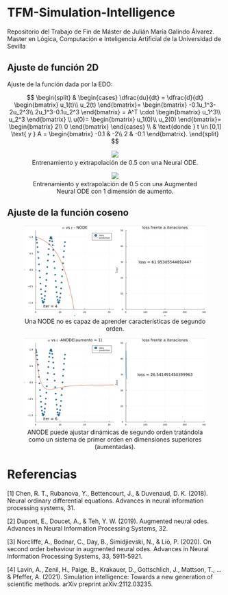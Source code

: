 # TFM-Simulation-Intelligence
Repositorio del Trabajo de Fin de Máster de Julián María Galindo Álvarez. Master en Lógica, Computación e Inteligencia Artificial de la Universidad de Sevilla

## Ajuste de función 2D

Ajuste de la función dada por la EDO:

$$
\begin{split}
    & \begin{cases}
        \dfrac{du}{dt} = 
        \dfrac{d}{dt}
        \begin{bmatrix}
            u_1(t)\\
            u_2(t)
        \end{bmatrix}=  
        \begin{bmatrix}
            -0.1u_1^3-2u_2^3\\
            2u_1^3-0.1u_2^3
        \end{bmatrix}
        = A^T \cdot 
        \begin{bmatrix}
            u_1^3\\
            u_2^3
        \end{bmatrix}
        \\ u(0)=
        \begin{bmatrix}
            u_1(0)\\
            u_2(0)
        \end{bmatrix}=
        \begin{bmatrix}
             2\\
             0
        \end{bmatrix}
    \end{cases} \\
    & \text{donde } t \in [0,1] \text{ y } A =         
        \begin{bmatrix}
            -0.1 & -2\\
            2 & -0.1
        \end{bmatrix}.
\end{split}
$$

<figure>
<center>
<img src="./images/node_2d_extrapol.gif"  width="600"/>
</center>
<center>
<figcaption>Entrenamiento y extrapolación de 0.5 con una Neural ODE.</figcaption>
</center>
</figure>


<figure>
<center>
<img src="./images/anode1_2d_extrapol.gif"  width="600"/>
</center>
<center>
<figcaption>Entrenamiento y extrapolación de 0.5 con una Augmented Neural ODE con 1 dimensión de aumento.</figcaption>
</center>
</figure>


## Ajuste de la función coseno

<figure>
<center>
<img src="./images/node_cos_extrapol.gif"  width="600"/>
</center>
<center>
<figcaption>Una NODE no es capaz de aprender características de segundo orden.</figcaption>
</center>
</figure>

<figure>
<center>
<img src="./images/anode_cos_extrapol.gif"  width="600"/>
</center>
<center>
<figcaption>ANODE puede ajustar dinámicas de segundo orden tratándola como un sistema de primer orden en dimensiones superiores (aumentadas).</figcaption>
</center>
</figure>

# Referencias

<a id="1">[1]</a> 
Chen, R. T., Rubanova, Y., Bettencourt, J., & Duvenaud, D. K. (2018). Neural ordinary differential equations. Advances in neural information processing systems, 31.

<a id="2">[2]</a> 
Dupont, E., Doucet, A., & Teh, Y. W. (2019). Augmented neural odes. Advances in Neural Information Processing Systems, 32.

<a id="3">[3]</a> 
Norcliffe, A., Bodnar, C., Day, B., Simidjievski, N., & Liò, P. (2020). On second order behaviour in augmented neural odes. Advances in Neural Information Processing Systems, 33, 5911-5921.

<a id="4">[4]</a> 
Lavin, A., Zenil, H., Paige, B., Krakauer, D., Gottschlich, J., Mattson, T., ... & Pfeffer, A. (2021). Simulation intelligence: Towards a new generation of scientific methods. arXiv preprint arXiv:2112.03235.